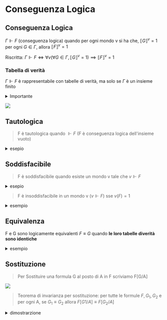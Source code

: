 # Conseguenza Logica

## Conseguenza Logica 
$\Gamma \Vdash F$ (conseguenza logica) quando per ogni mondo v si ha che, $\llbracket  G\rrbracket^v=1$ per ogni $G \in \Gamma$, allora $\llbracket  F\rrbracket^v=1$

Riscritta:
$\Gamma \Vdash F \iff \forall v(\forall G \in \Gamma, \llbracket G\rrbracket^v =1)\implies \llbracket  F\rrbracket^v =1$

### Tabella di verità 

$\Gamma \Vdash F$  è rappresentabile con tabelle di verità, ma solo se $\Gamma$ è un insieme finito

<details>
<summary>
Importante
</summary>

![](vx_images/442124002817000.png)

</details>

![](vx_images/5947726596008.png)



## Tautologica 

> F è tautologica quando $\Vdash F$ (F è conseguenza logica dell'insieme vuoto)

<details>
<summary>
esepio
</summary>

la tabella ha soli uno

$A\implies A$

![](vx_images/4869135239393.png)

</details>


## Soddisfacibile 

> F è soddisfacibile quando esiste un mondo v tale che $v \Vdash F$

<details>
<summary>
esepio
</summary>

la tabella ha almeno un uno

$\neg A$

</details>

> F è insoddisfacibile in un mondo v ($v \Vdash F$) sse $v(F)=1$

<details>
<summary>
esempio
</summary>

è insoddisfacibile se la tabella ha soli zero 

$A \wedge \neg A$

</details>

## Equivalenza 

F e G sono logicamente equivalenti $F \equiv G$ quando **le loro tabelle diverità sono identiche**

<details>
<summary>
esempio
</summary>

![](vx_images/1099714806916.png)
</details>


## Sostituzione


> Per Sostituire una formula G al posto di A in F scriviamo F[G/A]


![](vx_images/1891936219394.png)


> Teorema di invarianza per sostituzione: per tutte le formule $F,G_1,G_2$ e per ogni A, se $G_1 \equiv G_2$ allora $F[G1/A] \equiv F[G_2/A]$

<details>
<summary>
dimostrarzione 
</summary>

![](vx_images/324474819259397.png)
![](vx_images/590965001816920.png)
</details>

